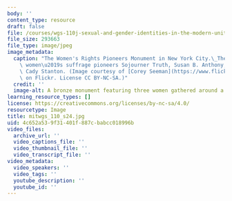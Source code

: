 ```yaml
---
body: ''
content_type: resource
draft: false
file: /courses/wgs-110j-sexual-and-gender-identities-in-the-modern-united-states-spring-2024/mitwgs_110_s24.jpg
file_size: 293663
file_type: image/jpeg
image_metadata:
  caption: "The Women's Rights Pioneers Monument in New York City.\_The monument depicts\
    \ women\u2019s suffrage pioneers Sojourner Truth, Susan B. Anthony, and Elizabeth\
    \ Cady Stanton. (Image courtesy of [Corey Seeman](https://www.flickr.com/photos/cseeman/52527338026/in/photolist-2o2Ekz5-2hhJvye-2hhJvG5-7bGjXy-eANhzj-2jmDFEL-8LC4oa-QzudPY-8LF88d-2o2FL5D-2jmEQgh-7MHzrW-2cPCbRV-7MDySM-8LF8rE-7MDvz2-2jmxHij-8LC4h8-7MHvzU-7MHudW-pCa1t2-7MDxqz-7MHxrf-2hhJvAU-RFqgZ7-7MHwp9-2hhFUxN-7MHxXS-7MDub2-WUcHiw-7MHthj-pC83Td-pkEjq1-qovYzK-5Vbbvc-5Vfyfb-xGiAmW-2bBbcxu-9neSqt-7MHyN5-pA7tFY-dj1oEa-2o2GMd4-QF27UV-yhxtkq-249cgpa-ohC9r-7MDv9F-216dSNb-T7QXkC)\
    \ on Flickr. License CC BY-NC-SA.)"
  credit: ''
  image-alt: A bronze monument featuring three women gathered around a table.
learning_resource_types: []
license: https://creativecommons.org/licenses/by-nc-sa/4.0/
resourcetype: Image
title: mitwgs_110_s24.jpg
uid: 4c652a53-9f31-401f-887c-babcc018996b
video_files:
  archive_url: ''
  video_captions_file: ''
  video_thumbnail_file: ''
  video_transcript_file: ''
video_metadata:
  video_speakers: ''
  video_tags: ''
  youtube_description: ''
  youtube_id: ''
---
```

